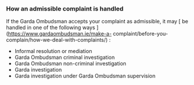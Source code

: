 ###  **How an admissible complaint is handled**

If the Garda Ombudsman accepts your complaint as admissible, it may [ be
handled in one of the following ways ](https://www.gardaombudsman.ie/make-a-
complaint/before-you-complain/how-we-deal-with-complaints/) :

  * Informal resolution or mediation 
  * Garda Ombudsman criminal investigation 
  * Garda Ombudsman non-criminal investigation 
  * Garda investigation 
  * Garda investigation under Garda Ombudsman supervision 
